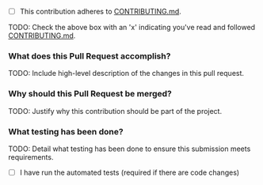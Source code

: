 - [ ] This contribution adheres to [CONTRIBUTING.md](https://github.com/ni/nitsm-python/blob/master/CONTRIBUTING.md).

TODO: Check the above box with an 'x' indicating you've read and followed [CONTRIBUTING.md](https://github.com/ni/flexlogger-python/blob/master/CONTRIBUTING.md).

### What does this Pull Request accomplish?

TODO: Include high-level description of the changes in this pull request.

### Why should this Pull Request be merged?

TODO: Justify why this contribution should be part of the project.

### What testing has been done?

TODO: Detail what testing has been done to ensure this submission meets requirements.

- [ ] I have run the automated tests (required if there are code changes)